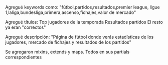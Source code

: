 Agregué keywords como: "fútbol,partidos,resultados,premier league, ligue 1,laliga,bundesliga,primera,ascenso,fichajes,valor de mercado"

Agregué títulos: Top jugadores de la temporada
                 Resultados partidos
El resto ya eran "correctos"

Agregué descripción: "Página de fútbol donde verás estadísticas de los jugadores, mercado de fichajes y resultados de los partidos"

Se agregaron mixins, extends y maps. Todos en sus partials correspondientes